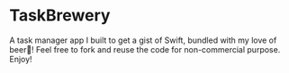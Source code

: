 # TaskBrewery
A task manager app I built to get a gist of Swift, bundled with my love of beer🍺!
Feel free to fork and reuse the code for non-commercial purpose. Enjoy!
